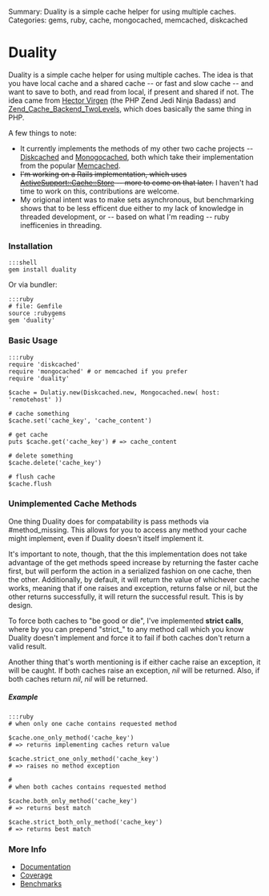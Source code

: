 Summary: Duality is a simple cache helper for using multiple caches.
Categories: gems, ruby, cache, mongocached, memcached, diskcached

# Duality

Duality is a simple cache helper for using multiple caches. The idea is that you have local cache and a shared cache -- or fast and slow cache -- and want to save to both, and read from local, if present and shared if not. The idea came from [Hector Virgen](http://www.virgentech.com/) (the PHP Zend Jedi Ninja Badass) and [Zend_Cache_Backend_TwoLevels](http://framework.zend.com/manual/en/zend.cache.backends.html#zend.cache.backends.twolevels), which does basically the same thing in PHP.

A few things to note:

* It currently implements the methods of my other two cache projects -- [Diskcached](/tag/diskcached) and [Monogocached](/tag/mongocached), both which take their implementation from the popular [Memcached](https://rubygems.org/gems/memcached).
* ~~I'm working on a Rails implementation, which uses [ActiveSupport::Cache::Store](http://api.rubyonrails.org/classes/ActiveSupport/Cache/Store.html) -- more to come on that later.~~ I haven't had time to work on this, contributions are welcome.
* My origional intent was to make sets asynchronous, but benchmarking shows that to be less efficent due either to my lack of knowledge in threaded development, or -- based on what I'm reading -- ruby inefficenies in threading.


### Installation

    :::shell
    gem install duality 
  
Or via bundler:

    :::ruby
    # file: Gemfile
    source :rubygems
    gem 'duality'
	

### Basic Usage

    :::ruby
    require 'diskcached'
    require 'mongocached' # or memcached if you prefer
    require 'duality'
	
    $cache = Dulatiy.new(Diskcached.new, Mongocached.new( host: 'remotehost' ))
	
    # cache something
    $cache.set('cache_key', 'cache_content')
	
    # get cache
    puts $cache.get('cache_key') # => cache_content
	
    # delete something
    $cache.delete('cache_key')
	
    # flush cache
    $cache.flush
	
### Unimplemented Cache Methods

One thing Duality does for compatability is pass methods via #method_missing. This allows for you to access any method your cache might implement, even if Duality doesn't itself implement it. 

It's important to note, though, that the this implementation does not take advantage of the get methods speed increase by returning the faster cache first, but will perform the action in a serialized fashion on one cache, then the other. Additionally, by default, it will return the value of whichever cache works, meaning that if one raises and exception, returns false or nil, but the other returns successfully, it will return the successful result. This is by design.

To force both caches to "be good or die", I've implemented **strict calls**, where by you can prepend "strict_" to any method call which you know Duality doesn't implement and force it to fail if both caches don't return a valid result.

Another thing that's worth mentioning is if either cache raise an exception, it will be caught. If both caches raise an exception, *nil* will be returned. Also, if both caches return *nil*, *nil* will be returned.

##### Example

    :::ruby
    # when only one cache contains requested method
    
    $cache.one_only_method('cache_key') 
    # => returns implementing caches return value
    
    $cache.strict_one_only_method('cache_key') 
    # => raises no method exception
    
    #
    # when both caches contains requested method
    
    $cache.both_only_method('cache_key')
    # => returns best match
    
    $cache.strict_both_only_method('cache_key')
    # => returns best match


### More Info

* [Documentation](http://rubyops.github.com/duality/doc/Duality.html) 
* [Coverage](http://rubyops.github.com/duality/coverage/)
* [Benchmarks](https://github.com/rubyops/duality/blob/master/BENCHMARK.md)
